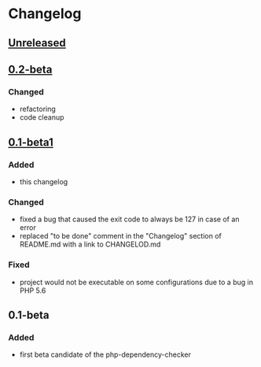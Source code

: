# Changelog

## [Unreleased]

## [0.2-beta]
### Changed
- refactoring
- code cleanup

## [0.1-beta1]
### Added
- this changelog

### Changed
- fixed a bug that caused the exit code to always be 127 in case of an error
- replaced "to be done" comment in the "Changelog" section of README.md with a link to CHANGELOD.md

### Fixed
- project would not be executable on some configurations due to a bug in PHP 5.6

## 0.1-beta
### Added
- first beta candidate of the php-dependency-checker

[Unreleased]: https://github.com/Rekhyt/php-dependency-checker/compare/0.2-beta...HEAD
[0.2-beta]: https://github.com/Rekhyt/php-dependency-checker/compare/0.1-beta1...0.2-beta
[0.1-beta1]: https://github.com/Rekhyt/php-dependency-checker/compare/0.1-beta...0.1-beta1
